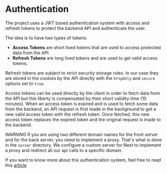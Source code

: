 # Authentication

The project uses a JWT based authentication system with access and refresh tokens to protect the backend API and authenticate the user.

The idea is to have two types of tokens:

- **Access Tokens** are short lived tokens that are used to access protected data from the API.
- **Refresh Tokens** are long lived tokens and are used to get valid access tokens.

Refresh tokens are subject to strict security storage rules. In our case they are stored in the cookies by the API directly with the `httpOnly` and `secure` options set to `true`.

Access tokens can be used directly by the client in order to fetch data from the API but this liberty is compensated by their short validity time (10 minutes). When an access token is expired and is used to fetch some data from the backend, an API request is first made in the background to get a new valid access token with the refresh token. Once fetched, this new access token replaces the expired token and the original request is made to the backend.

_WARNING_
If you are using two different domain names for the front server and for the back server, you need to implement a proxy.
That's what is done in the `server` directory. We configure a custom server for Next to implement a proxy and redirect all our api calls to a specific domain.

If you want to know more about this authentication system, feel free to read this [article](https://auth0.com/blog/refresh-tokens-what-are-they-and-when-to-use-them/)
